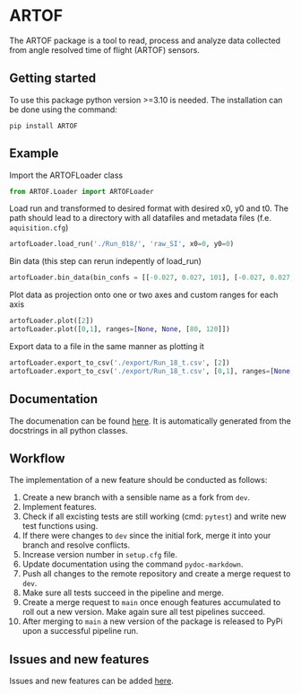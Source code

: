 # ARTOF
The ARTOF package is a tool to read, process and analyze data collected from angle resolved time of flight (ARTOF) sensors.

## Getting started
To use this package python version >=3.10 is needed. The installation can be done using the command:
```
pip install ARTOF
```

## Example
Import the ARTOFLoader class
```py
from ARTOF.Loader import ARTOFLoader
```
Load run and transformed to desired format with desired x0, y0 and t0. The path should lead to a directory with all datafiles and metadata files (f.e. `aquisition.cfg`)
```py
artofLoader.load_run('./Run_018/', 'raw_SI', x0=0, y0=0)
```
Bin data (this step can rerun indepently of load_run)
```py
artofLoader.bin_data(bin_confs = [[-0.027, 0.027, 101], [-0.027, 0.027, 101],[0.3e-6, .4e-6, 201]])
```

Plot data as projection onto one or two axes and custom ranges for each axis
```py
artofLoader.plot([2])
artofLoader.plot([0,1], ranges=[None, None, [80, 120]])
```
Export data to a file in the same manner as plotting it
```py
artofLoader.export_to_csv('./export/Run_18_t.csv', [2])
artofLoader.export_to_csv('./export/Run_18_t.csv', [0,1], ranges=[None, None, [80, 120]])
```


## Documentation
The documenation can be found [here](https://codebase.helmholtz.cloud/carl.meier/artof/-/blob/main/Documentation.md). It is automatically generated from the docstrings in all python classes.

## Workflow
The implementation of a new feature should be conducted as follows:
1. Create a new branch with a sensible name as a fork from `dev`.
2. Implement features.
3. Check if all excisting tests are still working (cmd: `pytest`) and write new test functions using.
4. If there were changes to `dev` since the initial fork, merge it into your branch and resolve conflicts.
5. Increase version number in `setup.cfg` file.
6. Update documentation using the command `pydoc-markdown`.
6. Push all changes to the remote repository and create a merge request to `dev`.
7. Make sure all tests succeed in the pipeline and merge.
8. Create a merge request to `main` once enough features accumulated to roll out a new version. Make again sure all test pipelines succeed.
9. After merging to `main` a new version of the package is released to PyPi upon a successful pipeline run.

## Issues and new features
Issues and new features can be added [here](https://codebase.helmholtz.cloud/carl.meier/artof/-/issues).